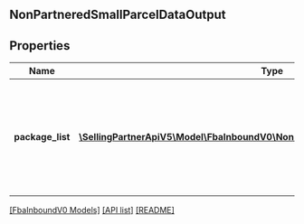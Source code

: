 ## NonPartneredSmallParcelDataOutput

## Properties

Name | Type | Description | Notes
------------ | ------------- | ------------- | -------------
**package_list** | [**\SellingPartnerApiV5\Model\FbaInboundV0\NonPartneredSmallParcelPackageOutput[]**](NonPartneredSmallParcelPackageOutput.md) | A list of packages, including carrier, tracking number, and status information for each package. |

[[FbaInboundV0 Models]](../) [[API list]](../../Api) [[README]](../../../README.md)
